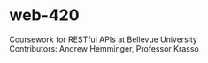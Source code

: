 # web-420
Coursework for RESTful APIs at Bellevue University
<br>Contributors: Andrew Hemminger, Professor Krasso

